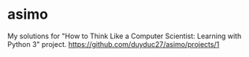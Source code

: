 # asimo
My solutions for "How to Think Like a Computer Scientist: Learning with Python 3" project.
https://github.com/duyduc27/asimo/projects/1
